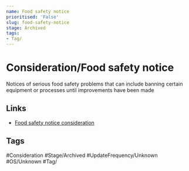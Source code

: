 ```yaml
---
name: Food safety notice
prioritised: 'False'
slug: food-safety-notice
stage: Archived
tags:
- Tag/
---
```


# Consideration/Food safety notice

Notices of serious food safety problems that can include banning certain equipment or processes until improvements have been made

## Links

* [Food safety notice consideration](https://design.planning.data.gov.uk/planning-consideration/food-safety-notice)

## Tags

#Consideration #Stage/Archived #UpdateFrequency/Unknown #OS/Unknown #Tag/